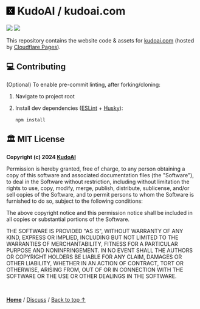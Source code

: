 # <img width=22 src="../assets/images/icons/kudoai/white-on-black/icon128.png"> KudoAI / kudoai.com

<a href="#%EF%B8%8F-mit-license"><img height=25 src="https://img.shields.io/badge/License-MIT-fcde7b.svg?logo=internetarchive&logoColor=white&labelColor=464646&style=for-the-badge"></a>
<a href="https://app.codacy.com/gh/KudoAI/kudoai.com/commits?utm_source=kudoai.com-repo&utm_content=github_shield"><img height=25 src="https://img.shields.io/codacy/grade/b05af7ad5bbe40ad8eac8de6431c3b84?label=Code+Quality&logo=codacy&logoColor=white&labelColor=464646&color=b5fc7b&style=for-the-badge"></a>

This repository contains the website code & assets for [kudoai.com](https://www.kudoai.com) (hosted by [Cloudflare Pages](https://pages.cloudflare.com/)).

## 💻 Contributing

(Optional) To enable pre-commit linting, after forking/cloning:

1. Navigate to project root

2. Install dev dependencies ([ESLint](https://github.com/eslint/eslint) + [Husky](https://github.com/typicode/husky)):

   ```
   npm install
   ```

## 🏛️ MIT License

**Copyright (c) 2024 [KudoAI](https://www.kudoai.com)**

Permission is hereby granted, free of charge, to any person obtaining a copy
of this software and associated documentation files (the "Software"), to deal
in the Software without restriction, including without limitation the rights
to use, copy, modify, merge, publish, distribute, sublicense, and/or sell
copies of the Software, and to permit persons to whom the Software is
furnished to do so, subject to the following conditions:

The above copyright notice and this permission notice shall be included in all
copies or substantial portions of the Software.

THE SOFTWARE IS PROVIDED "AS IS", WITHOUT WARRANTY OF ANY KIND, EXPRESS OR
IMPLIED, INCLUDING BUT NOT LIMITED TO THE WARRANTIES OF MERCHANTABILITY,
FITNESS FOR A PARTICULAR PURPOSE AND NONINFRINGEMENT. IN NO EVENT SHALL THE
AUTHORS OR COPYRIGHT HOLDERS BE LIABLE FOR ANY CLAIM, DAMAGES OR OTHER
LIABILITY, WHETHER IN AN ACTION OF CONTRACT, TORT OR OTHERWISE, ARISING FROM,
OUT OF OR IN CONNECTION WITH THE SOFTWARE OR THE USE OR OTHER DEALINGS IN THE
SOFTWARE.

<img height=6px width="100%" src="https://raw.githubusercontent.com/andreasbm/readme/master/assets/lines/aqua.png">

<a href="https://github.com/KudoAI">**Home**</a> /
<a href="https://github.com/KudoAI/kudoai.com/discussions">Discuss</a> /
<a href="#-kudoai--kudoaicom">Back to top ↑</a>
